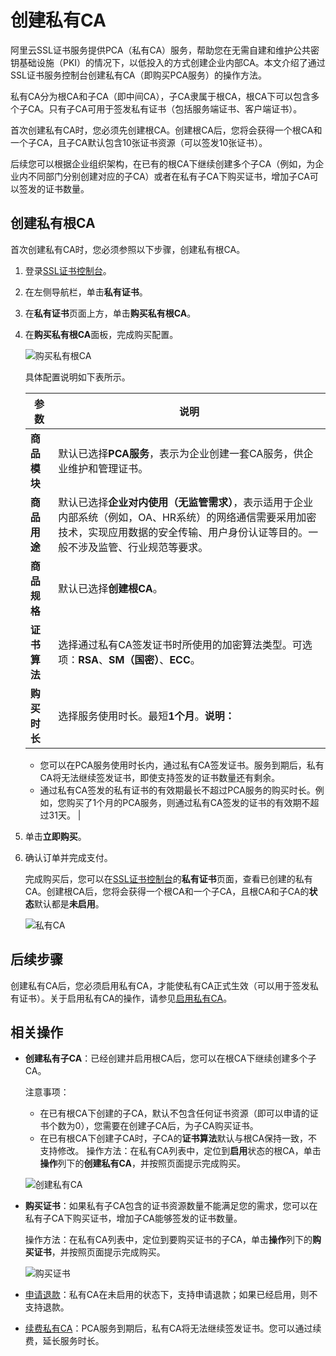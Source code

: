 # 创建私有CA

阿里云SSL证书服务提供PCA（私有CA）服务，帮助您在无需自建和维护公共密钥基础设施（PKI）的情况下，以低投入的方式创建企业内部CA。本文介绍了通过SSL证书服务控制台创建私有CA（即购买PCA服务）的操作方法。

私有CA分为根CA和子CA（即中间CA），子CA隶属于根CA，根CA下可以包含多个子CA。只有子CA可用于签发私有证书（包括服务端证书、客户端证书）。

首次创建私有CA时，您必须先创建根CA。创建根CA后，您将会获得一个根CA和一个子CA，且子CA默认包含10张证书资源（可以签发10张证书）。

后续您可以根据企业组织架构，在已有的根CA下继续创建多个子CA（例如，为企业内不同部门分别创建对应的子CA）或者在私有子CA下购买证书，增加子CA可以签发的证书数量。

## 创建私有根CA

首次创建私有CA时，您必须参照以下步骤，创建私有根CA。

1.  登录[SSL证书控制台](https://yundunnext.console.aliyun.com/?p=cas)。

2.  在左侧导航栏，单击**私有证书**。

3.  在**私有证书**页面上方，单击**购买私有根CA**。

4.  在**购买私有根CA**面板，完成购买配置。

    ![购买私有根CA](https://static-aliyun-doc.oss-accelerate.aliyuncs.com/assets/img/zh-CN/9422098161/p253396.png)

    具体配置说明如下表所示。

    |参数|说明|
    |--|--|
    |**商品模块**|默认已选择**PCA服务**，表示为企业创建一套CA服务，供企业维护和管理证书。|
    |**商品用途**|默认已选择**企业对内使用（无监管需求）**，表示适用于企业内部系统（例如，OA、HR系统）的网络通信需要采用加密技术，实现应用数据的安全传输、用户身份认证等目的。一般不涉及监管、行业规范等要求。|
    |**商品规格**|默认已选择**创建根CA**。|
    |**证书算法**|选择通过私有CA签发证书时所使用的加密算法类型。可选项：**RSA**、**SM（国密）**、**ECC**。 |
    |**购买时长**|选择服务使用时长。最短**1个月**。**说明：**

    -   您可以在PCA服务使用时长内，通过私有CA签发证书。服务到期后，私有CA将无法继续签发证书，即使支持签发的证书数量还有剩余。
    -   通过私有CA签发的私有证书的有效期最长不超过PCA服务的购买时长。例如，您购买了1个月的PCA服务，则通过私有CA签发的证书的有效期不超过31天。 |

5.  单击**立即购买**。

6.  确认订单并完成支付。

    完成购买后，您可以在[SSL证书控制台](https://yundunnext.console.aliyun.com/?p=cas)的**私有证书**页面，查看已创建的私有CA。创建根CA后，您将会获得一个根CA和一个子CA，且根CA和子CA的**状态**默认都是**未启用**。

    ![私有CA](https://static-aliyun-doc.oss-accelerate.aliyuncs.com/assets/img/zh-CN/9422098161/p253440.png)


## 后续步骤

创建私有CA后，您必须启用私有CA，才能使私有CA正式生效（可以用于签发私有证书）。关于启用私有CA的操作，请参见[启用私有CA](/cn.zh-CN/私有证书/私有CA管理/启用私有CA.md)。

## 相关操作

-   **创建私有子CA**：已经创建并启用根CA后，您可以在根CA下继续创建多个子CA。

    注意事项：

    -   在已有根CA下创建的子CA，默认不包含任何证书资源（即可以申请的证书个数为0），您需要在创建子CA后，为子CA购买证书。
    -   在已有根CA下创建子CA时，子CA的**证书算法**默认与根CA保持一致，不支持修改。
    操作方法：在私有CA列表中，定位到**启用**状态的根CA，单击**操作**列下的**创建私有CA**，并按照页面提示完成购买。

    ![创建私有CA](https://static-aliyun-doc.oss-accelerate.aliyuncs.com/assets/img/zh-CN/9422098161/p265997.png)

-   **购买证书**：如果私有子CA包含的证书资源数量不能满足您的需求，您可以在私有子CA下购买证书，增加子CA能够签发的证书数量。

    操作方法：在私有CA列表中，定位到要购买证书的子CA，单击**操作**列下的**购买证书**，并按照页面提示完成购买。

    ![购买证书](https://static-aliyun-doc.oss-accelerate.aliyuncs.com/assets/img/zh-CN/9422098161/p266004.png)

-   [申请退款](/cn.zh-CN/私有证书/私有CA管理/申请退款.md)：私有CA在未启用的状态下，支持申请退款；如果已经启用，则不支持退款。
-   [续费私有CA](/cn.zh-CN/私有证书/私有CA管理/续费私有CA.md)：PCA服务到期后，私有CA将无法继续签发证书。您可以通过续费，延长服务时长。

